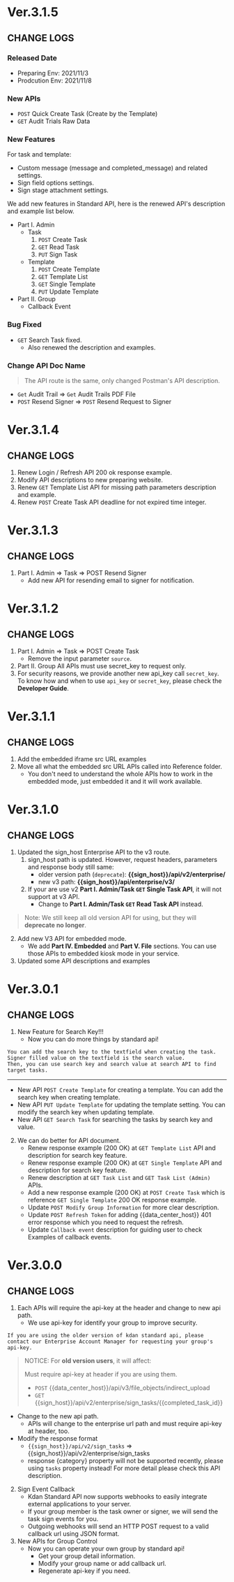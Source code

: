 # Ver.3.1.5
## CHANGE LOGS

### Released Date

- Preparing Env: 2021/11/3
- Prodcution Env: 2021/11/8

### New APIs

- `POST` Quick Create Task (Create by the Template)
- `GET` Audit Trials Raw Data
### New Features

For task and template:
- Custom message (message and completed_message) and related settings.
- Sign field options settings.
- Sign stage attachment settings.

We add new features in Standard API, here is the renewed API's description and example list below.

- Part I. Admin
  - Task
    1. `POST` Create Task 
    2. `GET` Read Task
    3. `PUT` Sign Task
  - Template
    1. `POST` Create Template
    2. `GET` Template List
    3. `GET` Single Template
    4. `PUT` Update Template
- Part II. Group
  - Callback Event

### Bug Fixed

- `GET` Search Task fixed.
  - Also renewed the description and examples.

### Change API Doc Name

> The API route is the same, only changed Postman's API description.

- `Get` Audit Trail => `Get` Audit Trails PDF File
- `POST` Resend Signer => `POST` Resend Request to Signer

# Ver.3.1.4

## CHANGE LOGS

1. Renew Login / Refresh API 200 ok response example.
2. Modify API descriptions to new preparing website.
3. Renew `GET` Template List API for missing path parameters description and example.
4. Renew `POST` Create Task API deadline for not expired time integer.

# Ver.3.1.3

## CHANGE LOGS

1. Part I. Admin => Task => POST Resend Signer
    - Add new API for resending email to signer for notification.

# Ver.3.1.2

## CHANGE LOGS

1. Part I. Admin => Task => POST Create Task
    - Remove the input parameter `source`.
2. Part II. Group All APIs must use secret_key to request only.
3. For security reasons, we provide another new api_key call `secret_key`. To know how and when to use `api_key` or `secret_key`, please check the **Developer Guide**.

# Ver.3.1.1

## CHANGE LOGS

1. Add the embedded iframe src URL examples
2. Move all what the embedded src URL APIs called into Reference folder.
    - You don't need to understand the whole APIs how to work in the embedded mode, just embedded it and it will work available.

# Ver.3.1.0

## CHANGE LOGS

1. Updated the sign_host Enterprise API to the v3 route.
   1. sign_host path is updated. However, request headers, parameters and response body still same:
        - older version path (`deprecate`): **{{sign_host}}/api/v2/enterprise/**
        - new v3 path: **{{sign_host}}/api/enterprise/v3/**
    2. If your are use v2 **Part I. Admin/Task `GET` Single Task API**, it will not support at v3 API. 
        - Change to **Part I. Admin/Task `GET` Read Task API** instead.
> Note: We still keep all old version API for using, but they will **deprecate no longer**.
2. Add new V3 API for embedded mode.
    - We add **Part IV. Embedded** and **Part V. File** sections. You can use those APIs to embedded kiosk mode in your service.
3. Updated some API descriptions and examples


# Ver.3.0.1

## CHANGE LOGS

1. New Feature for Search Key!!!
    - Now you can do more things by standard api!
```
You can add the search key to the textfield when creating the task. 
Signer filled value on the textfield is the search value. 
Then, you can use search key and search value at search API to find target tasks.
```
---

- New API `POST Create Template` for creating a template. You can add the search key when creating template.
- New API `PUT Update Template` for updating the template setting. You can modify the search key when updating template.
- New API `GET Search Task` for searching the tasks by search key and value.

2. We can do better for API document.
    - Renew response example (200 OK) at `GET Template List` API and description for search key feature.
    - Renew response example (200 OK) at `GET Single Template` API and description for search key feature.
    - Renew description at `GET Task List` and `GET Task List (Admin)` APIs.
    - Add a new response example (200 OK) at `POST Create Task` which is reference `GET Single Template`  200 OK response example.
    - Update `POST Modify Group Information` for more clear description.
    - Update `POST Refresh Token` for adding {{data_center_host}} 401 error response which you need to request the refresh.
    - Update `Callback event` description for guiding user to check Examples of callback events.


# Ver.3.0.0

## CHANGE LOGS

1. Each APIs will require the api-key at the header and change to new api path.
    - We use api-key for identify your group to improve security.


```
If you are using the older version of kdan standard api, please contact our Enterprise Account Manager for requesting your group's api-key.
```


> NOTICE: For **old version users**, it will affect:
>
> Must require api-key at header if you are using them.
>
> - `POST` {{data_center_host}}/api/v3/file_objects/indirect_upload
> - `GET` {{sign_host}}/api/v2/enterprise/sign_tasks/{{completed_task_id}}

- Change to the new api path.
    - APIs will change to the enterprise url path and must require api-key at header, too.
- Modify the response format
    - `{{sign_host}}/api/v2/sign_tasks` => {{sign_host}}/api/v2/enterprise/sign_tasks
    - response {category} property will not be supported recently, please using `tasks` property instead! For more detail please check this API description.

2. Sign Event Callback 
    - Kdan Standard API now supports webhooks to easily integrate external applications to your server.
    - If your group member is the task owner or signer, we will send the task sign events for you.
    - Outgoing webhooks will send an HTTP POST request to a valid callback url using JSON format. 
3. New APIs for Group Control
    - Now you can operate your own group by standard api!
        - Get your group detail information.
        - Modify your group name or add callback url.
       - Regenerate api-key if you need.